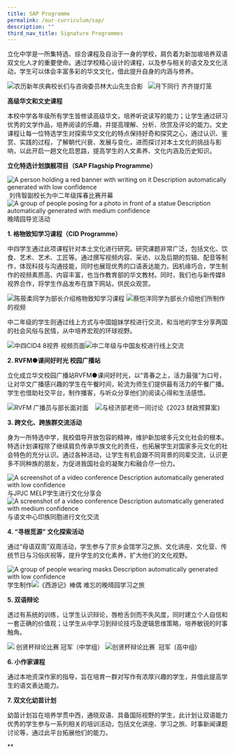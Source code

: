 ```yaml
---
title: SAP Programme
permalink: /our-curriculum/sap/
description: ""
third_nav_title: Signature Programmes
---
```

立化中学是一所集特选、综合课程及自治于一身的学校，肩负着为新加坡培养双语双文化人才的重要使命。通过学校精心设计的课程，以及参与相关的语文及文化活动，学生可以体会丰富多彩的华文文化，借此提升自身的内涵与修养。


![](https://lh4.googleusercontent.com/Gvjk1vxsyPtixubtauqyvM2QPM3KfEHh_JfXvbPNChxjh5awnmI6habCpu0ZVP9WOMDGqKnyUdtONSUF-svDDqx52vITO27By9g29B_CngzpkTp4qL4qTS19mGdQmnr-G_OjkKmGTwh7uByWsgZgdw)农历新年庆典校长们与咨询委员林大山先生合影   ![](https://lh6.googleusercontent.com/DArLnvq0sJYZ7_P9t_JSSrkyxmJmcQljXbevNcOOjA7APTmbM8brV-3Bo95_g_-m3L7K0-nlo7NWNpUf6wGURFOQtCBcbJNOq_gkXBlSRIT7SRVz48tu_BUDHAxiKb31NUQwycJm59vmocCAslo2rg)月下同行 齐齐提灯笼

  

**高级华文和文史课程**

本校中学各年级所有学生皆修读高级华文，培养听说读写的能力；让学生通过研习优秀的文学作品，培养阅读的乐趣，并提高理解、分析、欣赏及评论的能力。文史课程让每一位特选学生对探索华文文化的特点保持好奇和探究之心，通过认识、鉴赏、实践的过程，了解朝代兴衰、发展与变化，进而探讨对本土文化的挑战与影响，以此开启一趟文化启思路，提高学生的人文素养、文化内涵及历史知识。

  

**立化特选计划旗舰项目（SAP Flagship Programme）**

![A person holding a red banner with writing on it
Description automatically generated with low confidence](https://lh4.googleusercontent.com/8_Clxh18Ju9T2QZzS1EuvNzahZlmoNV81cQLmRHrKVfCOuEgFFxWIFDZxLwRiSbjU2T3LLXllgJQz4y1ej4po7Zzzcth4fVuz4uMSK6K3OnWReu4vPOSQxJ4taC6U-x2zikh-TOa6JryOuq-l-IuWA) 刘伟智副校长为中二年级挥春比赛开幕 ![A group of people posing for a photo in front of a statue
Description automatically generated with medium confidence](https://lh5.googleusercontent.com/aEesL-AsdMD6BXA30zf87sUs_KeimYxA-r9_vajraRzPT3bbIfncpL6ahPk02-ny__7D1B6fmu3ODU7GG1ukUTj_cN5auFQvjjo3kCMUAXfaYKVaJJbBDqvdE633wgiAXsyq3CH1k1jWTwOHKwqVVw) 晚晴园导览活动

**1\. 格物致知学习课程（CID Programme）**

中四学生通过此项课程针对本土文化进行研究。研究课题非常广泛，包括文化、饮食、艺术、艺术、工匠等。通过撰写视频内容、采访、以及后期的剪辑、配音等制作，体现科技与沟通技能，同时也展现优秀的口语表达能力。因机缘巧合，学生制作的视频素质高、内容丰富，也当作教育部的华文教材。同时，我们也与新传媒8视界合作，将学生作品发布在旗下网站，供民众观赏。

![](https://lh3.googleusercontent.com/gzFSsp17aLfdFSSegyfiSR6eGDOovWCqNhNIzKaDkN2Qq2uajBnrq_Kw5atemecitRufcextgKsRJXj4SarL9_07CIvYxOCHRjF_nEijWI7g8rNLoHTMiZrpGTANpLe2-OtnjwFnThWY7YkMmBr1uA)陈筱柔同学为部长介绍格物致知学习课程  ![](https://lh4.googleusercontent.com/izAJQRqWfhMQSoRpoAUAaNMO1fu-2xdi51QADpHjceY_bCiL47Knnq8QQCZbTk2p6mErVuFkzYsZVdjaPM41llD9l_TaDloAbrtTPVN-SsfPHNY9e3QhI6sxlyjLKysEFsDhiblypNFcCcqgis11_g)蔡恺洋同学为部长介绍他们所制作的视频

  

中二年级的学生则通过线上方式与中国姐妹学校进行交流，和当地的学生分享两国的社会风俗与民情，从中培养宏观的环球视野。

![](https://lh5.googleusercontent.com/yRkoAybUIJrg8YGX96_TrazQnrM20Ez6PWjKxgHnEVkxqgJTIHv-fTN_rkdzOKRo5_oLx7dv8Ix2tvmJPn6wCsBRb-tSFHtnY2rGgIy-agxdeJ1U5HiWR5TLimVhy_cuNYJeupFGFHWQgrnfuekRDA)中四CID4 8视界 视频页面![](https://lh3.googleusercontent.com/tZcZxS2Qgo_OFj--ZsvbeljITQnz2tb-MU0sxSO9EVSZQhC7jdhULRArRnRGV1uvcPhB1rKyPN8ko4D1leV5V9DOwea1967nsUBTZ7kN1O288ZTOEIhhK4bTZQ0OqZXJrDbpZ1w84G7M2X8-Bkpx7A)中二年级与中国友校进行线上交流

**2\. RVFM●课间好时光 校园广播站**

立化成立华文校园广播站RVFM●课间好时光，以“青春之上，活力最强”为口号，让对华文广播感兴趣的学生在午餐时间，轮流为师生们提供最有活力的午餐广播。学生也借助社交平台，制作播客，与听众分享他们的阅读心得和生活感悟。

![](https://lh3.googleusercontent.com/CV4QB2QcIrP-tnq-1vRkwvV9JsXKCRi5pTzpc7jVG7Fy2aBHF6D_N8fOz3dP3weMzHie7nKI4zUqFWS69UpWGrzpQdei-F6r8NIzgpkUdpkSCS6rDSaY2fT-pDp8wri07WqO6_gS89Svkg-YzmO8xQ)RVFM 广播员与部长面对面    ![](https://lh4.googleusercontent.com/dhvpw5b3vUM6ZACubcrZHcKpaFIJEkdcKiyvTJA9o6-5MOn4y1o-YpHn3T3JCokUSC6aZltf47UW3gaEyuKO46tlL--LRX7DSoIdfItGipJ4V43PWdgjpFBx3Ha6ZrGrUadQnSORoj_lKBUvsYeDvA)与经济部老师一同讨论《2023 财政预算案》
  

**3\. 跨文化、跨族群交流活动**

身为一所特选中学，我校倡导开放包容的精神，维护新加坡多元文化社会的根本。特选计划课程除了继续肩负传承华族文化的责任，也拓展学生对国家多元文化的社会特色的充分认识。通过各种活动，让学生有机会跟不同背景的同辈交流，认识更多不同种族的朋友，为促进我国社会的凝聚力和融合尽一份力。

![A screenshot of a video conference
Description automatically generated with low confidence](https://lh4.googleusercontent.com/ViBVbjGzsfmtrcOHu8Siwi5m1Qxp9aZg9yB-iE7jPOlPjrxqkyOQpq3Dc0IkExt1C44yvpddthJCEWsMjP0ksmkqA9twa3WHOlDM36rDUsHIGHW1p20G4HtodOLFUnOlzvKZyTONgLwMyIEcO8FUuQ)与JPJC MELP学生进行文化分享会     ![A screenshot of a video conference
Description automatically generated with medium confidence](https://lh6.googleusercontent.com/csCccyCps41IwM7VbyQGLc2rNqGyTefXT_iCS50dpM2VYw-LAhfJrjuXnJ44XG8_pISkwrAvnIhYNt1_c7tJ0Q9u29wZiHOfx_dp18njrDN91jc1Jc1jRvv2c_7VDWtlm8Q5S-ZIyZEQJ_BB4Gy6rg)与语文中心印族同胞进行文化交流


**4\. “寻根觅源” 文化探索活动**

通过“母语双周”双周活动，学生参与了宗乡会馆学习之旅、文化讲座、文化营、传统节日与习俗庆祝等，提升学生的文化素养，扩大他们的文化视野。

![A group of people wearing masks
Description automatically generated with low confidence](https://lh6.googleusercontent.com/oLD05CqOdvMgGnn3D2TxcRc8M0Fghp0uZv5n2jRNPQjY2TmtPNJQgKJA4ZZvDoUxqqCMPVArCd2TqeTxSilm2Cjm4tueqogHc1wOEy03fNGrRWjTmwh9BDdbpX2mtpLBnbitlUAvDyu1f3f0zMGixQ)学生制作![](https://lh6.googleusercontent.com/5hUJtmLkjnR6pF56LxCO0RpktZX7hbJqkhYW1Yw8KjgYnDP42czkiwcFBVRIsrJGIzCZZyXjAfcrvqkqGOdUOF-wO_8qmlwZjFte-Bkqbjw48TkTbB2hmnpCNo08lgEEXcY1Iv27XE7kqqIoadjsKA)《西游记》棒偶 难忘的晚晴园学习之旅

**5\. 双语辩论**

透过有系统的训练，让学生认识辩论，唇枪舌剑而不失风度，同时建立个人自信和一套正确的价值观；让学生从中学习到辩论技巧及逻辑思维策略，培养敏锐的时事触角。

![](https://lh5.googleusercontent.com/hQ8rluLDVbKchG2lsmypoIexlznZopyZQ2DmEtMz__avzWD0_eln1NmSxAMQvvdbJt89X5OUxlzWkkMcUtvofIDKmqGYgdTO7KyTrqYTAO57vV5JBtgfhugHAHeABfUp-_SonlMyFgepxzh__LX6og) 创贤杯辩论比赛 冠军（中学组） ![](https://lh4.googleusercontent.com/OsKM4QqTVnSnXqvoGoiJ2EoQUyJUsRzwZAnGBjeVPVukSGksgA9Js_d76nk7vQiad1CHV_85YXraemv8kI7YbNhuKVzrVSHAZPtm_Ke1QD5XN3gli68WzzKLhvRNq89QRwvaZME3AiKz7GJiscpHig)创贤杯辩论比赛  冠军  (高中组)                  

**6\. 小作家课程**

通过本地资深作家的指导，旨在培育一群对写作有浓厚兴趣的学生，并借此提高学生的语文表达能力。


**7\. 双文化幼苗计划**

幼苗计划旨在培养学贯中西，通晓双语、具备国际视野的学生，此计划让双语能力优秀的学生参与一系列相关的培训活动，包括文化讲座、学习之旅、时事新闻课题讨论等，通过此平台拓展他们的能力。

**